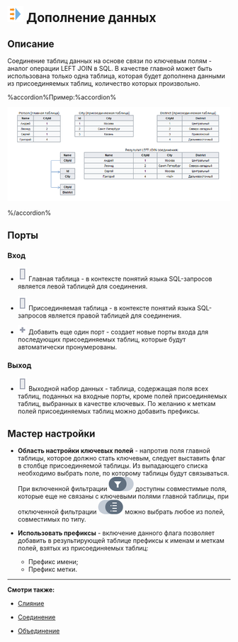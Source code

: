 # ![ ](../../media/app/icons/component-18/component-default-24.svg) Дополнение данных

## Описание

Соединение таблиц данных на основе связи по ключевым полям - аналог операции LEFT JOIN в SQL. В качестве главной может быть использована только одна таблица, которая будет дополнена данными из присоединяемых таблиц, количество которых произвольно.

%accordion%Пример:%accordion%

![](../../media/app/processors/transformation/addition-of-data-example.png)

%/accordion%

## Порты

### Вход

* ![](../../media/app/icons/ports/table-inactive.svg) Главная таблица - в контексте понятий языка SQL-запросов является левой таблицей для соединения.

* ![](../../media/app/icons/ports/table-inactive.svg) Присоединяемая таблица - в контексте понятий языка SQL-запросов является правой таблицей для соединения.

* ![](../../media/app/icons/toolbar-18/add-inactive.svg) Добавить еще один порт - создает новые порты входа для последующих присоединяемых таблиц, которые будут автоматически пронумерованы.

### Выход

* ![](../../media/app/icons/ports/table-inactive.svg) Выходной набор данных - таблица, содержащая поля всех таблиц, поданных на входные порты, кроме полей присоединяемых таблиц, выбранных в качестве ключевых. По желанию к меткам полей присоединяемых таблиц можно добавить префиксы.

## Мастер настройки

* **Область настройки ключевых полей** - напротив поля главной таблицы, которое должно стать ключевым, следует выставить флаг в столбце присоединяемой таблицы. Из выпадающего списка необходимо выбрать поле, по которому таблицы будут связываться. При включенной фильтрации ![](../../media/app/icons/toolbar-18/linkedfield-filter.svg.svg) доступны совместимые поля, которые еще не связаны с ключевыми полями главной таблицы, при отключенной фильтрации ![](../../media/app/icons/toolbar-18/method-draw-image.svg) можно выбрать любое из полей, совместимых по типу.

* **Использовать префиксы** - включение данного флага позволяет добавить в результирующей таблице префиксы к именам и меткам полей, взятых из присоединяемых таблиц:
  * Префикс имени;
  * Префикс метки.

----

**Смотри также:**

* [Слияние](./join/README.md)

* [Соединение](./addition.md)

* [Объединение](./union.md)
